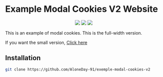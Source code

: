 # Example Modal Cookies V2 Website

<p align="center">
  <img src="https://img.shields.io/badge/Made%20with-HTML & CSS-1f425f.svg"/>
  <a href="https://github.com/AloneDay-91/exemple-modal-cookies-v2/releases"><img src="https://img.shields.io/github/downloads/AloneDay-91/exemple-modal-cookies-v2/total.svg"/></a>
  <img src="https://badges.frapsoft.com/os/v1/open-source.svg?v=103"/>
</p>

<p>This is an example of modal cookies. This is the full-width version.</p>
<p>If you want the small version, <a href="https://github.com/AloneDay-91/exemple-modal-cookies">Click here</a></p>

## Installation
```bash
git clone https://github.com/AloneDay-91/exemple-modal-cookies-v2
```
